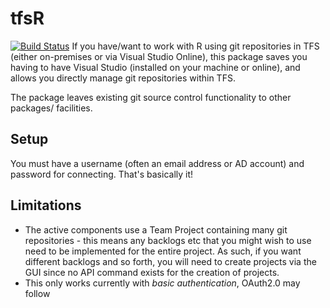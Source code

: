 # tfsR
[![Build Status](https://travis-ci.org/stephlocke/tfsR.png?branch=master)](https://travis-ci.org/stephlocke/tfsR)
If you have/want to work with R using git repositories in TFS (either on-premises or via Visual Studio Online), this package saves you having to have Visual Studio (installed on your machine or online), and allows you directly manage git repositories within TFS.

The package leaves existing git source control functionality to other packages/ facilities.

## Setup

You must have a username (often an email address or AD account) and password for connecting. That's basically it!


## Limitations

- The active components use a Team Project containing many git repositories - this means any backlogs etc that you might wish to use need to be implemented for the entire project. As such, if you want different backlogs and so forth, you will need to create projects via the GUI since no API command exists for the creation of projects.
- This only works currently with *basic authentication*, OAuth2.0 may follow

